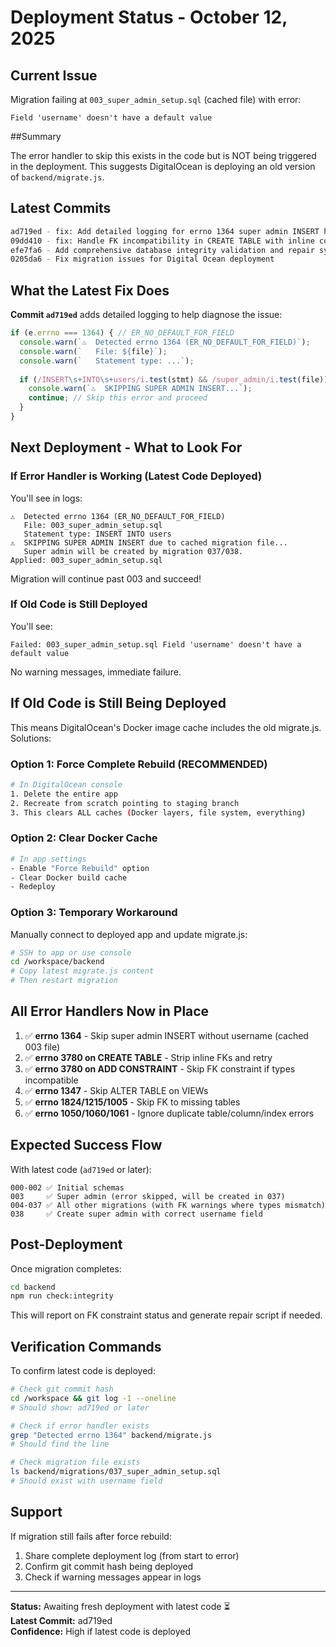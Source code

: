 # Deployment Status - October 12, 2025

## Current Issue

Migration failing at `003_super_admin_setup.sql` (cached file) with error:
```
Field 'username' doesn't have a default value
```

##Summary

The error handler to skip this exists in the code but is NOT being triggered in the deployment. This suggests DigitalOcean is deploying an old version of `backend/migrate.js`.

## Latest Commits

```bash
ad719ed - fix: Add detailed logging for errno 1364 super admin INSERT handler
09dd410 - fix: Handle FK incompatibility in CREATE TABLE with inline constraints  
efe7fa6 - Add comprehensive database integrity validation and repair system
0205da6 - Fix migration issues for Digital Ocean deployment
```

## What the Latest Fix Does

**Commit `ad719ed`** adds detailed logging to help diagnose the issue:

```javascript
if (e.errno === 1364) { // ER_NO_DEFAULT_FOR_FIELD
  console.warn(`⚠️  Detected errno 1364 (ER_NO_DEFAULT_FOR_FIELD)`);
  console.warn(`   File: ${file}`);
  console.warn(`   Statement type: ...`);
  
  if (/INSERT\s+INTO\s+users/i.test(stmt) && /super_admin/i.test(file)) {
    console.warn(`⚠️  SKIPPING SUPER ADMIN INSERT...`);
    continue; // Skip this error and proceed
  }
}
```

## Next Deployment - What to Look For

### If Error Handler is Working (Latest Code Deployed)

You'll see in logs:
```
⚠️  Detected errno 1364 (ER_NO_DEFAULT_FOR_FIELD)
   File: 003_super_admin_setup.sql
   Statement type: INSERT INTO users
⚠️  SKIPPING SUPER ADMIN INSERT due to cached migration file...
   Super admin will be created by migration 037/038.
Applied: 003_super_admin_setup.sql
```

Migration will continue past 003 and succeed!

### If Old Code is Still Deployed

You'll see:
```
Failed: 003_super_admin_setup.sql Field 'username' doesn't have a default value
```

No warning messages, immediate failure.

## If Old Code is Still Being Deployed

This means DigitalOcean's Docker image cache includes the old migrate.js. Solutions:

### Option 1: Force Complete Rebuild (RECOMMENDED)
```bash
# In DigitalOcean console
1. Delete the entire app
2. Recreate from scratch pointing to staging branch
3. This clears ALL caches (Docker layers, file system, everything)
```

### Option 2: Clear Docker Cache
```bash
# In app settings
- Enable "Force Rebuild" option
- Clear Docker build cache
- Redeploy
```

### Option 3: Temporary Workaround
Manually connect to deployed app and update migrate.js:
```bash
# SSH to app or use console
cd /workspace/backend
# Copy latest migrate.js content
# Then restart migration
```

## All Error Handlers Now in Place

1. ✅ **errno 1364** - Skip super admin INSERT without username (cached 003 file)
2. ✅ **errno 3780 on CREATE TABLE** - Strip inline FKs and retry
3. ✅ **errno 3780 on ADD CONSTRAINT** - Skip FK constraint if types incompatible  
4. ✅ **errno 1347** - Skip ALTER TABLE on VIEWs
5. ✅ **errno 1824/1215/1005** - Skip FK to missing tables
6. ✅ **errno 1050/1060/1061** - Ignore duplicate table/column/index errors

## Expected Success Flow

With latest code (`ad719ed` or later):

```
000-002 ✅ Initial schemas
003     ✅ Super admin (error skipped, will be created in 037)
004-037 ✅ All other migrations (with FK warnings where types mismatch)
038     ✅ Create super admin with correct username field
```

## Post-Deployment

Once migration completes:

```bash
cd backend
npm run check:integrity
```

This will report on FK constraint status and generate repair script if needed.

## Verification Commands

To confirm latest code is deployed:

```bash
# Check git commit hash
cd /workspace && git log -1 --oneline
# Should show: ad719ed or later

# Check if error handler exists  
grep "Detected errno 1364" backend/migrate.js
# Should find the line

# Check migration file exists
ls backend/migrations/037_super_admin_setup.sql
# Should exist with username field
```

## Support

If migration still fails after force rebuild:
1. Share complete deployment log (from start to error)
2. Confirm git commit hash being deployed
3. Check if warning messages appear in logs

---

**Status:** Awaiting fresh deployment with latest code ⏳  
**Latest Commit:** ad719ed  
**Confidence:** High if latest code is deployed
